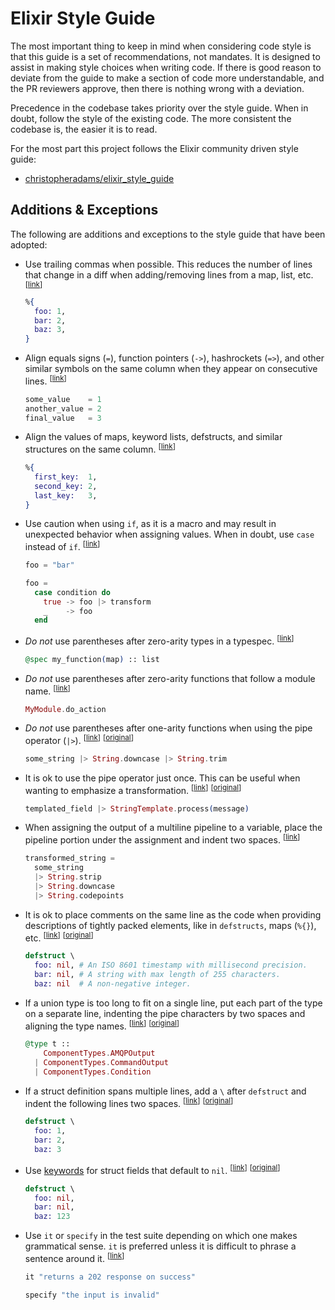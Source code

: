 # Elixir Style Guide

The most important thing to keep in mind when considering code style is that this guide is a set of recommendations, not mandates. It is designed to assist in making style choices when writing code. If there is good reason to deviate from the guide to make a section of code more understandable, and the PR reviewers approve, then there is nothing wrong with a deviation.

Precedence in the codebase takes priority over the style guide. When in doubt, follow the style of the existing code. The more consistent the codebase is, the easier it is to read.

For the most part this project follows the Elixir community driven style guide:
* [christopheradams/elixir_style_guide](https://github.com/christopheradams/elixir_style_guide)

## Additions & Exceptions

The following are additions and exceptions to the style guide that have been adopted:

* <a name="trailing-comma"></a>
  Use trailing commas when possible. This reduces the number of lines that change in a diff when adding/removing lines from a map, list, etc.
  <sup>[[link](#trailing-comma)]</sup>
  ```elixir
  %{
    foo: 1,
    bar: 2,
    baz: 3,
  }
  ```

* <a name="align-symbols"></a>
  Align equals signs (`=`), function pointers (`->`), hashrockets (`=>`), and other similar symbols on the same column when they appear on consecutive lines.
  <sup>[[link](#align-symbols)]</sup>
  ```elixir
  some_value    = 1
  another_value = 2
  final_value   = 3
  ```

* <a name="align-values"></a>
  Align the values of maps, keyword lists, defstructs, and similar structures on the same column.
  <sup>[[link](#align-values)]</sup>
  ```elixir
  %{
    first_key:  1,
    second_key: 2,
    last_key:   3,
  }
  ```

* <a name="use-caution-with-if"></a>
  Use caution when using `if`, as it is a macro and may result in unexpected behavior when assigning values. When in doubt, use `case` instead of `if`.
  <sup>[[link](#use-caution-with-if)]</sup>
  ```elixir
  foo = "bar"

  foo =
    case condition do
      true -> foo |> transform
      _    -> foo
    end
  ```

* <a name="parentheses-typespec"></a>
  *Do not* use parentheses after zero-arity types in a typespec.
  <sup>[[link](#parentheses-typespec)]</sup>
  ```elixir
  @spec my_function(map) :: list
  ```

* <a name="parentheses-zero-arity-function"></a>
  *Do not* use parentheses after zero-arity functions that follow a module name.
  <sup>[[link](#parentheses-zero-arity-function)]</sup>
  ```elixir
  MyModule.do_action
  ```

* <a name="parentheses-pipe-operator"></a>
  *Do not* use parentheses after one-arity functions when using the pipe operator (`|>`).
  <sup>[[link](#parentheses-pipe-operator)]</sup>
  <sup>[[original](https://github.com/christopheradams/elixir_style_guide/blob/master/README.md#parentheses-pipe-operator)]</sup>
  ```elixir
  some_string |> String.downcase |> String.trim
  ```

* <a name="single-pipeline-ok"></a>
  It is ok to use the pipe operator just once. This can be useful when wanting to emphasize a transformation.
  <sup>[[link](#single-pipeline-ok)]</sup>
  <sup>[[original](https://github.com/christopheradams/elixir_style_guide#avoid-single-pipelines)]</sup>
  ```elixir
  templated_field |> StringTemplate.process(message)
  ```

* <a name="multiline-pipeline-assignment"></a>
  When assigning the output of a multiline pipeline to a variable, place the pipeline portion under the assignment and indent two spaces.
  <sup>[[link](#multiline-pipeline-assignment)]</sup>
  ```elixir
  transformed_string =
    some_string
    |> String.strip
    |> String.downcase
    |> String.codepoints
  ```

* <a name="single-line-comments"></a>
  It is ok to place comments on the same line as the code when providing descriptions of tightly packed elements, like in `defstructs`, maps (`%{}`), etc.
  <sup>[[link](#single-line-comments)]</sup>
  <sup>[[original](https://github.com/christopheradams/elixir_style_guide#comments-above-line)]</sup>
  ```elixir
  defstruct \
    foo: nil, # An ISO 8601 timestamp with millisecond precision.
    bar: nil, # A string with max length of 255 characters.
    baz: nil  # A non-negative integer.
  ```

* <a name="union-types"></a>
  If a union type is too long to fit on a single line, put each part of the type on a separate line, indenting the pipe characters by two spaces and aligning the type names.
  <sup>[[link](#union-types)]</sup>
  <sup>[[original](https://github.com/christopheradams/elixir_style_guide#union-types)]</sup>
  ```elixir
  @type t ::
      ComponentTypes.AMQPOutput
    | ComponentTypes.CommandOutput
    | ComponentTypes.Condition
  ```

* <a name="multiline-defstruct"></a>
  If a struct definition spans multiple lines, add a `\` after `defstruct` and indent the following lines two spaces.
  <sup>[[link](#multiline-defstruct)]</sup>
  <sup>[[original](https://github.com/christopheradams/elixir_style_guide#multiline-structs)]</sup>
  ```elixir
  defstruct \
    foo: 1,
    bar: 2,
    baz: 3
  ```

* <a name="nil-struct-field"></a>
  Use [keywords](https://hexdocs.pm/elixir/Keyword.html) for struct fields that default to `nil`.
  <sup>[[link](#nil-struct-field)]</sup>
  <sup>[[original](https://github.com/christopheradams/elixir_style_guide#nil-struct-field-defaults)]</sup>
  ```elixir
  defstruct \
    foo: nil,
    bar: nil,
    baz: 123
  ```

* <a name="spec-it-specify"></a>
  Use `it` or `specify` in the test suite depending on which one makes grammatical sense. `it` is preferred unless it is difficult to phrase a sentence around it.
  <sup>[[link](#spec-it-specify)]</sup>
  ```elixir
  it "returns a 202 response on success"
  ```

  ```elixir
  specify "the input is invalid"
  ```
